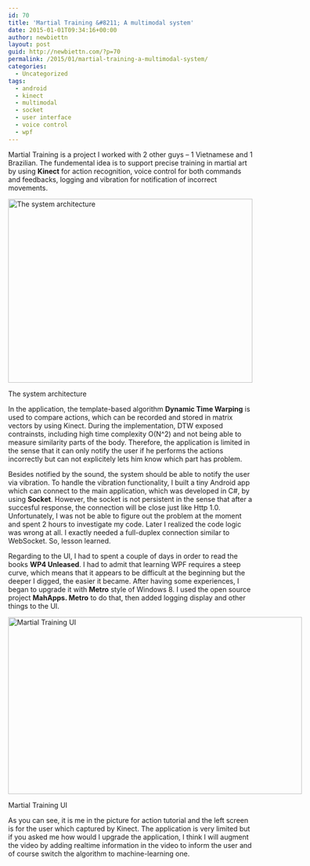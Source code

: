 ```yaml
---
id: 70
title: 'Martial Training &#8211; A multimodal system'
date: 2015-01-01T09:34:16+00:00
author: newbiettn
layout: post
guid: http://newbiettn.com/?p=70
permalink: /2015/01/martial-training-a-multimodal-system/
categories:
  - Uncategorized
tags:
  - android
  - kinect
  - multimodal
  - socket
  - user interface
  - voice control
  - wpf
---
```

Martial Training is a project I worked with 2 other guys &#8211; 1 Vietnamese and 1 Brazilian. The fundemental idea is to support precise training in martial art by using **Kinect** for action recognition, voice control for both commands and feedbacks, logging and vibration for notification of incorrect movements.

<div id="attachment_73" style="width: 509px" class="wp-caption aligncenter">
  <a href="http://newbiettn.com/wp-content/uploads/2015/01/Martial-Training-Architecture.png"><img class="wp-image-73" src="http://newbiettn.com/wp-content/uploads/2015/01/Martial-Training-Architecture.png" alt="The system architecture" width="499" height="375" srcset="http://newbiettn.com/wp-content/uploads/2015/01/Martial-Training-Architecture.png 975w, http://newbiettn.com/wp-content/uploads/2015/01/Martial-Training-Architecture-300x225.png 300w" sizes="(max-width: 499px) 100vw, 499px" /></a>
  
  <p class="wp-caption-text">
    The system architecture
  </p>
</div>

In the application, the template-based algorithm **Dynamic Time Warping** is used to compare actions, which can be recorded and stored in matrix vectors by using Kinect. During the implementation, DTW exposed contrainsts, including high time complexity O(N^2) and not being able to measure similarity parts of the body. Therefore, the application is limited in the sense that it can only notify the user if he performs the actions incorrectly but can not explicitely lets him know which part has problem.

Besides notified by the sound, the system should be able to notify the user via vibration. To handle the vibration functionality, I built a tiny Android app which can connect to the main application, which was developed in C#, by using **Socket**. However, the socket is not persistent in the sense that after a succesful response, the connection will be close just like Http 1.0. Unfortunately, I was not be able to figure out the problem at the moment and spent 2 hours to investigate my code. Later I realized the code logic was wrong at all. I exactly needed a full-duplex connection similar to WebSocket. So, lesson learned.

Regarding to the UI, I had to spent a couple of days in order to read the books **WP4 Unleased**. I had to admit that learning WPF requires a steep curve, which means that it appears to be difficult at the beginning but the deeper I digged, the easier it became. After having some experiences, I began to upgrade it with **Metro** style of Windows 8. I used the open source project **MahApps. Metro** to do that, then added logging display and other things to the UI.

<div id="attachment_74" style="width: 610px" class="wp-caption aligncenter">
  <a href="http://newbiettn.com/wp-content/uploads/2015/01/Overal-UI.png"><img class="wp-image-74" src="http://newbiettn.com/wp-content/uploads/2015/01/Overal-UI.png" alt="Martial Training UI" width="600" height="361" srcset="http://newbiettn.com/wp-content/uploads/2015/01/Overal-UI.png 1003w, http://newbiettn.com/wp-content/uploads/2015/01/Overal-UI-300x180.png 300w" sizes="(max-width: 600px) 100vw, 600px" /></a>
  
  <p class="wp-caption-text">
    Martial Training UI
  </p>
</div>

As you can see, it is me in the picture for action tutorial and the left screen is for the user which captured by Kinect. The application is very limited but if you asked me how would I upgrade the application, I think I will augment the video by adding realtime information in the video to inform the user and of course switch the algorithm to machine-learning one.